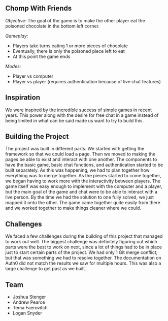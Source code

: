 ## Chomp With Friends

*Objective:*
The goal of the game is to make the other player eat the poisoned chocolate in the bottom left corner.

*Gameplay:*
* Players take turns eating 1 or more pieces of chocolate 
* Eventually, there is only the poisoned piece left to eat
* At this point the game ends

*Modes:*
* Player vs computer
* Player vs player (requires authentication because of live chat features)


## Inspiration

We were inspired by the incredible success of simple games in recent years. This power along with the desire for free chat in a game instead of being limited in what can be said made us want to try to build this.

## Building the Project

The project was built in different parts. We started with getting the framework so that we could load a page. Then we moved to making the pages be able to exist and interact with one another. The components to have the basic game, basic chat functions, and authentication started to be built separately. As this was happening, we had to plan together how everything was to merge together. As the pieces started to come together, we began having to work more with the interactivity between players. The game itself was easy enough to implement with the computer and a player, but the main goal of the game and chat were to be able to interact with a live person. By the time we had the solution to one fully solved, we just mapped it onto the other. The game came together quite easily from there and we worked together to make things cleaner where we could.

## Challenges

We faced a few challenges during the building of this project that managed to work out well. The biggest challenge was definitely figuring out which parts were the best to work on next, since a lot of things had to be in place just to start certain parts of the project. We had only 1 Git merge conflict, but that was something we had to resolve together. The documentation on Auth0 did not match the results we saw for multiple hours. This was also a large challenge to get past as we built.

## Team
* Joshua Stenger
* Andrew Pearce
* Tema Faerovitch
* Logan Snyder